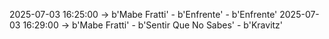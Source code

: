 2025-07-03 16:25:00 -> b'Mabe Fratti' - b'Enfrente' - b'Enfrente'
2025-07-03 16:29:00 -> b'Mabe Fratti' - b'Sentir Que No Sabes' - b'Kravitz'
